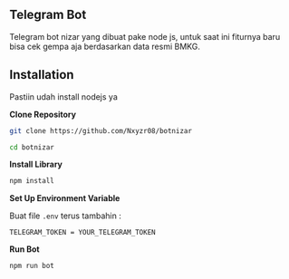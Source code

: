 ## Telegram Bot

Telegram bot nizar yang dibuat pake node js, untuk saat ini fiturnya baru bisa cek gempa aja berdasarkan data resmi BMKG.

## Installation

Pastiin udah install nodejs ya

**Clone Repository**

```bash
git clone https://github.com/Nxyzr08/botnizar
```
```bash
cd botnizar
```

**Install Library**

```bash
npm install
```

**Set Up Environment Variable**

Buat file `.env` terus tambahin :

```env
TELEGRAM_TOKEN = YOUR_TELEGRAM_TOKEN
```

**Run Bot**

```bash
npm run bot
```
